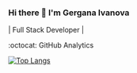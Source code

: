 ### Hi there 👋 I'm Gergana Ivanova

| Full Stack Developer | 


:octocat: GitHub Analytics

[![Top Langs](https://github-readme-stats.vercel.app/api/top-langs/?username=gerganaivvanova)](https://github.com/anuraghazra/github-readme-stats)
